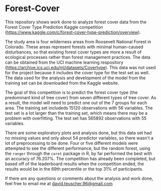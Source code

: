 # Forest-Cover

This repository shows work done to analyze forest cover data from the Forest Cover Type Prediction Kaggle competition (https://www.kaggle.com/c/forest-cover-type-prediction/overview). 

The study area is four wilderness areas from Roosevelt National Forest in Colorado.  These areas represent forests with minimal human-caused disturbances, so that existing forest cover types are more a result of ecological processes rather than forest management practices. The data can be obtained from the UCI machine learning respository (https://archive.ics.uci.edu/ml/datasets/Covertype). This data was not used for the project because it includes the cover type for the test set as well. The data used for the analysis and development of the model from the training set can be downloaded from the Kaggle website. 

The goal of this competition is to predict the forest cover type (the predominant kind of tree cover) from seven different types of tree cover. As a result, the model will need to predict one out of the 7 groups for each area. The training set includeds 15120 observations with 56 variables. The test set is a lot larger than the training set, which means there may be a problem with overfitting. The test set has 565892 observations with 55 variables.

There are some exploratory plots and analysis done, but this data set had no missing values and only about 54 predictor variables, so there wasn't a lot of preprocessing to be done. Four or five different models were attempted to see the different performance, but the random forest, using the `ranger` through the `caret` package in R, by far performed the best with an accuracy of 76.207%. The competition has already been completed, but based off of the leaderboard results when the competition ended, the results would be in the 69th percentile or the top 31% of participants. 

If there are any questions or comments about the analysis and work done, feel free to email me at david.teuscher.96@gmail.com

